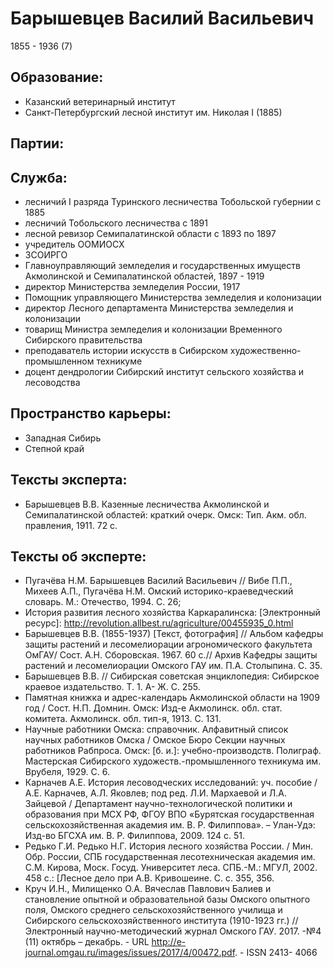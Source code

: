 # Барышевцев Василий Васильевич
1855   - 1936 (7)


## Образование:
* Казанский ветеринарный институт
* Санкт-Петербургский лесной институт им. Николая I (1885)
## Партии:
## Служба:
* лесничий I разряда Туринского лесничества Тобольской губернии с 1885
* лесничий Тобольского лесничества с 1891
* лесной ревизор Семипалатинской области с 1893 по 1897
* учредитель ООМИОСХ
* ЗСОИРГО
* Главноуправляющий земледелия и государственных имуществ Акмолинской и Семипалатинской областей, 1897 - 1919
* директор Министерства земледелия России, 1917
* Помощник управляющего Министерства земледелия и колонизации
* директор Лесного департамента Министерства земледелия и колонизации
* товарищ Министра земледелия и колонизации Временного Сибирского правительства
* преподаватель истории искусств в Сибирском художественно-промышленном техникуме
* доцент дендрологии Сибирский институт сельского хозяйства и лесоводства
## Пространство карьеры:
* Западная Сибирь
* Степной край
## Тексты эксперта:
* Барышевцев В.В. Казенные лесничества Акмолинской и Семипалатинской областей: краткий очерк. Омск: Тип. Акм. обл. правления, 1911. 72 с.  
## Тексты об эксперте:
* Пугачёва Н.М. Барышевцев Василий Васильевич // Вибе П.П., Михеев А.П., Пугачёва Н.М.  Омский историко-краеведческий словарь. М.: Отечество, 1994. С. 26; 
* История развития лесного хозяйства Каркаралинска: [Электронный ресурс]: http://revolution.allbest.ru/agriculture/00455935_0.html 
* Барышевцев В.В. (1855-1937) [Текст, фотография] // Альбом кафедры защиты растений и лесомелиорации агрономического факультета ОмГАУ/ Сост. А.Н. Сборовская. 1967. 60 с.// Архив Кафедры защиты растений и лесомелиорации Омского ГАУ им. П.А. Столыпина. С. 35.
* Барышевцев В.В. // Сибирская советская энциклопедия: Сибирское краевое издательство. Т. 1. А- Ж. С. 255. 
* Памятная книжка и адрес-календарь Акмолинской области на 1909 год / Сост. Н.П. Домнин. Омск:  Изд-е Акмолинск.  обл. стат. комитета. Акмолинск. обл. тип-я, 1913. С. 131.
* Научные работники Омска: справочник. Алфавитный список научных работников Омска / Омское Бюро Секции научных работников Рабпроса.  Омск: [б. и.]: учебно-производств. Полиграф. Мастерская Сибирского художеств.-промышленного техникума им. Врубеля, 1929. С. 6.
* Карначев А.Е. История лесоводческих исследований: уч. пособие / А.Е. Карначев, А.Л. Яковлев; под ред. Л.И. Мархаевой и Л.А. Зайцевой / Департамент научно-технологической политики и образования при МСХ РФ, ФГОУ ВПО «Бурятская государственная сельскохозяйственная академия им. В. Р. Филиппова». – Улан-Удэ: Изд-во БГСХА им. В. Р. Филиппова,  2009. 124 с. 51. 
* Редько Г.И. Редько Н.Г. История лесного хозяйства России. / Мин. Обр. России, СПБ государственная лесотехническая академия им. С.М. Кирова, Моск. Госуд. Университет леса. СПБ.-М.: МГУЛ, 2002. 458 с.: [Лесное дело при А.В. Кривошеине. C. с.  355, 356. 
* Круч И.Н., Милищенко О.А. Вячеслав Павлович Балиев и становление опытной и образовательной базы
Омского опытного поля, Омского среднего сельскохозяйственного училища и Сибирского
сельскохозяйственного института (1910-1923 гг.) // Электронный научно-методический журнал Омского ГАУ. 2017. -№4 (11) октябрь – декабрь. - URL http://e-journal.omgau.ru/images/issues/2017/4/00472.pdf. - ISSN 2413-
4066